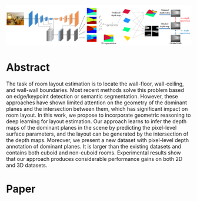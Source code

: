 ![image](https://raw.githubusercontent.com/AyaseChihaya/AyaseChihaya.github.io/master/illustration.png)

# Abstract
The task of room layout estimation is to locate the wall-floor, wall-ceiling, and wall-wall boundaries. Most recent methods solve this problem based on edge/keypoint detection or semantic segmentation. However, these approaches have shown limited attention on the geometry of the dominant planes and the intersection between them, which has significant impact on room layout. In this work, we propose to incorporate geometric reasoning to deep learning for layout estimation. Our approach learns to infer the depth maps of the dominant planes in the scene by predicting the pixel-level surface parameters, and the layout can be generated by the intersection of the depth maps. Moreover, we present a new dataset with pixel-level depth annotation of dominant planes. It is larger than the existing datasets and contains both cuboid and non-cuboid rooms. Experimental results show that our approach produces considerable performance gains on both 2D and 3D datasets.

# Paper
